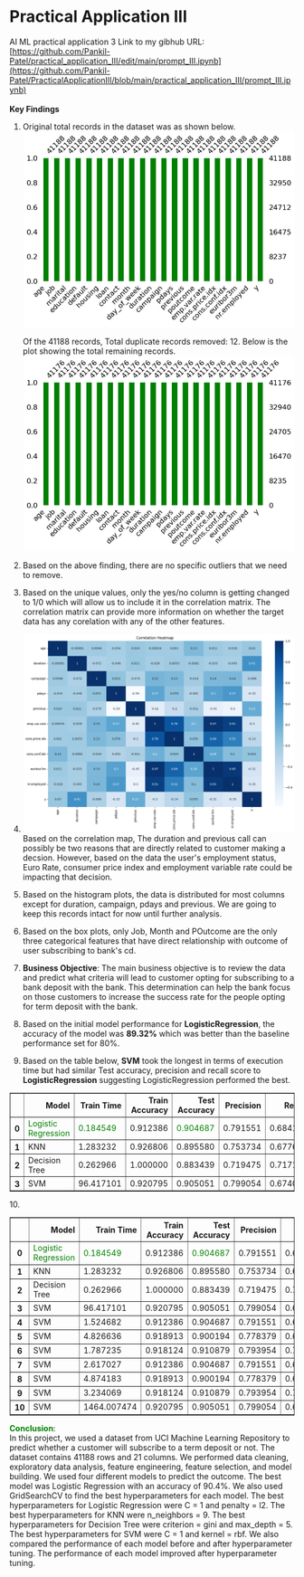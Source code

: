 # Practical Application III
AI ML practical application 3
Link to my gibhub URL: [https://github.com/Pankil-Patel/practical_application_III/edit/main/prompt_III.ipynb](https://github.com/Pankil-Patel/PracticalApplicationIII/blob/main/practical_application_III/prompt_III.ipynb)
<br/><br/><b>Key Findings</b>
1. Original total records in the dataset was as shown below.
![alt text](https://github.com/Pankil-Patel/PracticalApplicationIII/blob/main/practical_application_III/images/1_totalrecords_eachcolumn.png?raw=true)

   Of the 41188 records, Total duplicate records removed: 12. Below is the plot showing the total remaining records.
 ![alt text](https://github.com/Pankil-Patel/PracticalApplicationIII/blob/main/practical_application_III/images/2_totalrecords_afterremovingduplicates.PNG)
2. Based on the above finding, there are no specific outliers that we need to remove.
3. Based on the unique values, only the yes/no column is getting changed to 1/0 which will allow us to include it in the correlation matrix. The correlation matrix can provide more information on whether the target data has any corelation with any of the other features.
4.  ![alt text](images/3_correlationmatrix.PNG)
<br/>Based on the correlation map, The duration and previous call can possibly be two reasons that are directly related to customer making a decsion. However, based on the data the user's employment status, Euro Rate, consumer price index and employment variable rate could be impacting that decision. 
5. Based on the histogram plots, the data is distributed for most columns except for duration, campaign, pdays and previous. We are going to keep this records intact for now until further analysis.
6. Based on the box plots, only Job, Month and POutcome are the only three categorical features that have direct relationship with outcome of user subscribing to bank's cd.
7. <b>Business Objective</b>: The main business objective is to review the data and predict what criteria will lead to customer opting for subscribing to a bank deposit with the bank. This determination can help the bank focus on those customers to increase the success rate for the people opting for term deposit with the bank.
8. Based on the initial model performance for <b>LogisticRegression</b>, the accuracy of the model was <b>89.32%</b> which was better than the baseline performance set for 80%.
9. Based on the table below, <b>SVM</b> took the longest in terms of execution time but had similar Test accuracy, precision and recall score to <b>LogisticRegression</b> suggesting LogisticRegression performed the best. 
<div>
<style scoped>
    .dataframe tbody tr th:only-of-type {
        vertical-align: middle;
    }

    .dataframe tbody tr th {
        vertical-align: top;
    }

    .dataframe thead th {
        text-align: right;
    }
</style>
<table border="1" class="dataframe">
  <thead>
    <tr style="text-align: right;">
      <th></th>
      <th>Model</th>
      <th>Train Time</th>
      <th>Train Accuracy</th>
      <th>Test Accuracy</th>
      <th>Precision</th>
      <th>Recall</th>
      <th>F1-Score</th>
      <th>ROC-AUC</th>
    </tr>
  </thead>
  <tbody>
    <tr>
      <th>0</th>
      <td><font color="green">Logistic Regression</font></td>
      <td><font color="green">0.184549</font></td>
      <td>0.912386</td>
      <td><font color="green">0.904687</font></td>
      <td>0.791551</td>
      <td>0.684107</td>
      <td>0.720955</td>
      <td>0.684107</td>
    </tr>
    <tr>
      <th>1</th>
      <td>KNN</td>
      <td>1.283232</td>
      <td>0.926806</td>
      <td>0.895580</td>
      <td>0.753734</td>
      <td>0.677607</td>
      <td>0.705939</td>
      <td>0.677607</td>
    </tr>
    <tr>
      <th>2</th>
      <td>Decision Tree</td>
      <td>0.262966</td>
      <td>1.000000</td>
      <td>0.883439</td>
      <td>0.719475</td>
      <td>0.717120</td>
      <td>0.718287</td>
      <td>0.717120</td>
    </tr>
    <tr>
      <th>3</th>
      <td>SVM</td>
      <td>96.417101</td>
      <td>0.920795</td>
      <td>0.905051</td>
      <td>0.799054</td>
      <td>0.674053</td>
      <td>0.713904</td>
      <td>0.674053</td>
    </tr>
  </tbody>
</table>
</div>
10. <div>
<style scoped>
    .dataframe tbody tr th:only-of-type {
        vertical-align: middle;
    }

    .dataframe tbody tr th {
        vertical-align: top;
    }

    .dataframe thead th {
        text-align: right;
    }
</style>
<table border="1" class="dataframe">
  <thead>
    <tr style="text-align: right;">
      <th></th>
      <th>Model</th>
      <th>Train Time</th>
      <th>Train Accuracy</th>
      <th>Test Accuracy</th>
      <th>Precision</th>
      <th>Recall</th>
      <th>F1-Score</th>
      <th>ROC-AUC</th>
    </tr>
  </thead>
  <tbody>
    <tr>
      <th>0</th>
      <td><font color="green">Logistic Regression</font></td>
      <td><font color="green">0.184549</font></td>
      <td>0.912386</td>
      <td><font color="green">0.904687</font></td>
      <td>0.791551</td>
      <td>0.684107</td>
      <td>0.720955</td>
      <td>0.684107</td>
    </tr>
    <tr>
      <th>1</th>
      <td>KNN</td>
      <td>1.283232</td>
      <td>0.926806</td>
      <td>0.895580</td>
      <td>0.753734</td>
      <td>0.677607</td>
      <td>0.705939</td>
      <td>0.677607</td>
    </tr>
    <tr>
      <th>2</th>
      <td>Decision Tree</td>
      <td>0.262966</td>
      <td>1.000000</td>
      <td>0.883439</td>
      <td>0.719475</td>
      <td>0.717120</td>
      <td>0.718287</td>
      <td>0.717120</td>
    </tr>
    <tr>
      <th>3</th>
      <td>SVM</td>
      <td>96.417101</td>
      <td>0.920795</td>
      <td>0.905051</td>
      <td>0.799054</td>
      <td>0.674053</td>
      <td>0.713904</td>
      <td>0.674053</td>
    </tr>
    <tr>
      <th>4</th>
      <td>SVM</td>
      <td>1.524682</td>
      <td>0.912386</td>
      <td>0.904687</td>
      <td>0.791551</td>
      <td>0.684107</td>
      <td>0.720955</td>
      <td>0.684107</td>
    </tr>
    <tr>
      <th>5</th>
      <td>SVM</td>
      <td>4.826636</td>
      <td>0.918913</td>
      <td>0.900194</td>
      <td>0.778379</td>
      <td>0.663716</td>
      <td>0.700345</td>
      <td>0.663716</td>
    </tr>
    <tr>
      <th>6</th>
      <td>SVM</td>
      <td>1.787235</td>
      <td>0.918124</td>
      <td>0.910879</td>
      <td>0.793954</td>
      <td>0.746504</td>
      <td>0.767230</td>
      <td>0.746504</td>
    </tr>
    <tr>
      <th>7</th>
      <td>SVM</td>
      <td>2.617027</td>
      <td>0.912386</td>
      <td>0.904687</td>
      <td>0.791551</td>
      <td>0.684107</td>
      <td>0.720955</td>
      <td>0.684107</td>
    </tr>
    <tr>
      <th>8</th>
      <td>SVM</td>
      <td>4.874183</td>
      <td>0.918913</td>
      <td>0.900194</td>
      <td>0.778379</td>
      <td>0.663716</td>
      <td>0.700345</td>
      <td>0.663716</td>
    </tr>
    <tr>
      <th>9</th>
      <td>SVM</td>
      <td>3.234069</td>
      <td>0.918124</td>
      <td>0.910879</td>
      <td>0.793954</td>
      <td>0.746504</td>
      <td>0.767230</td>
      <td>0.746504</td>
    </tr>
    <tr>
      <th>10</th>
      <td>SVM</td>
      <td>1464.007474</td>
      <td>0.920795</td>
      <td>0.905051</td>
      <td>0.799054</td>
      <td>0.674053</td>
      <td>0.713904</td>
      <td>0.674053</td>
    </tr>
  </tbody>
</table>
</div>
<b><font color="green">Conclusion</font></b>:<br/> In this project, we used a dataset from UCI Machine Learning Repository to predict whether a customer will subscribe to a term deposit or not. The dataset contains 41188 rows and 21 columns. We performed data cleaning, exploratory data analysis, feature engineering, feature selection, and model building. We used four different models to predict the outcome. The best model was Logistic Regression with an accuracy of 90.4%. We also used GridSearchCV to find the best hyperparameters for each model. The best hyperparameters for Logistic Regression were C = 1 and penalty = l2. The best hyperparameters for KNN were n_neighbors = 9. The best hyperparameters for Decision Tree were criterion = gini and max_depth = 5. The best hyperparameters for SVM were C = 1 and kernel = rbf. We also compared the performance of each model before and after hyperparameter tuning. The performance of each model improved after hyperparameter tuning. 
